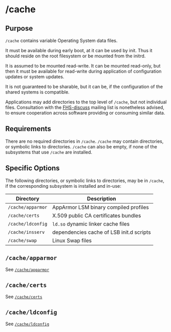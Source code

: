 # /cache

## Purpose

`/cache` contains variable Operating System data files.

It must be available during early boot, at it can be used by
init. Thus it should reside on the root filesystem or be mounted from
the initrd.

It is assumed to be mounted read-write. It can be mounted read-only,
but then it must be available for read-write during application of
configuration updates or system updates.

It is not guaranteed to be sharable, but it can be, if the
configuration of the shared systems is compatible.

Applications may add directories to the top level of `/cache`, but not
individual files. Consultation with the
[FHS-discuss](https://lists.linuxfoundation.org/mailman/listinfo/fhs-discuss
"FHS discuss mailing list") mailing list is nonetheless advised, to
ensure cooperation across software providing or consuming similar
data.

## Requirements

There are no required directories in `/cache`. `/cache` may contain
directories, or symbolic links to directories. `/cache` can also be
empty, if none of the subsystems that use `/cache` are installed.

## Specific Options

The following directories, or symbolic links to directories, may be in
`/cache`, if the corresponding subsystem is installed and in-use:

| Directory   	     | Description
|---	             |---
| `/cache/apparmor`  | AppArmor LSM binary compiled profiles
| `/cache/certs`     | X.509 public CA certificates bundles
| `/cache/ldconfig`  | `ld.so` dynamic linker cache files
| `/cache/insserv`   | dependencies cache of LSB init.d scripts
| `/cache/swap`      | Linux Swap files

## `/cache/apparmor`

See [`/cache/apparmor`](cache/apparmor.md)

## `/cache/certs`

See [`/cache/certs`](cache/certs.md)

## `/cache/ldconfig`

See [`/cache/ldconfig`](cache/ldconfig.md)
